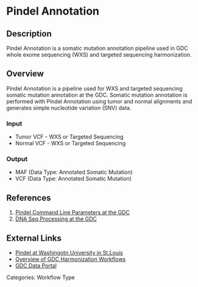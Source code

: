 # Pindel Annotation

## Description ##

Pindel Annotation is a somatic mutation annotation pipeline used in GDC whole exome sequencing (WXS) and targeted sequencing harmonization.

## Overview ##

Pindel Annotation is a pipeline used for WXS and targeted sequencing somatic mutation annotation at the GDC. Somatic mutation annotation is performed with Pindel Annotation using tumor and normal alignments and generates simple nucleotide variation (SNV) data.


### Input

* Tumor VCF - WXS or Targeted Sequencing
* Normal VCF - WXS or Targeted Sequencing

### Output

* MAF (Data Type: Annotated Somatic Mutation)
* VCF (Data Type: Annotated Somatic Mutation)

## References ##

1. [Pindel Command Line Parameters at the GDC](/Data/Bioinformatics_Pipelines/DNA_Seq_Variant_Calling_Pipeline/#pindel)
1. [DNA Seq Processing at the GDC](/Data/Bioinformatics_Pipelines/DNA_Seq_Variant_Calling_Pipeline/)


## External Links ##
* [Pindel at Washingotn University in St.Louis](https://gmt.genome.wustl.edu/packages/pindel/)
* [Overview of GDC Harmonization Workflows](https://github.com/NCI-GDC/gdc-workflow-overview/blob/master/README.md)
* [GDC Data Portal](https://portal.gdc.cancer.gov)

Categories: Workflow Type